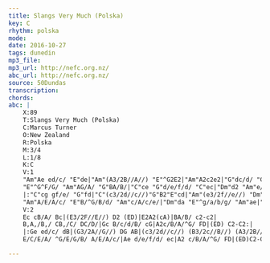 ```yaml
---
title: Slangs Very Much (Polska)
key: C
rhythm: polska
mode:
date: 2016-10-27
tags: dunedin
mp3_file:
mp3_url: http://nefc.org.nz/
abc_url: http://nefc.org.nz/
source: 50Dundas
transcription:
chords: 
abc: |
    X:89
    T:Slangs Very Much (Polska)
    C:Marcus Turner
    O:New Zealand
    R:Polska
    M:3/4
    L:1/8
    K:C
    V:1
    "Am"Ae ed/c/ "E"de|"Am"(A3/2B//A//) "E"^G2E2|"Am"A2c2e2|"G"dc/d/ "C"e2-e2|
    "E"^G^F/G/ "Am"AG/A/ "G"BA/B/|"C"ce "G"d/e/f/d/ "C"ec|"Dm"d2 "Am"e/d/c/B/ A^G|"E"B2"Am"A2-A2:|
    |:"C"cg gf/e/ "G"fd|"C"(c3/2d//c//)"G"B2"E"cd|"Am"(e3/2f//e//) "Dm"(d3/2e//d//) "Am"(c3/2d//c//)|"G"(B3/2c//B//) "F"A3/2B//A// "E"^G2|
    "Am"A/E/A/c/ "E"B/^G/B/d/ "Am"c/A/c/e/|"Dm"da "E"^g/a/b/g/ "Am"ae|"Dm"d2 "Am"e/d/c/B/ A^G|"E"B2"Am"A2-A2:|
    V:2
    Ec cB/A/ Bc|(E3/2F//E//) D2 (ED)|E2A2(cA)|BA/B/ c2-c2|
    B,A,/B,/ CB,/C/ DC/D/|Gc B/c/d/B/ cG|A2c/B/A/^G/ FD|(ED) C2-C2:|
    |:Ge ed/c/ dB|(G3/2A//G//) DG AB|(c3/2d//c//) (B3/2c//B//) (A3/2B//A//)|(G3/2A//G//) (F3/2G//F//) B,D|
    E/C/E/A/ ^G/E/G/B/ A/E/A/c/|Ae d/e/f/d/ ec|A2 c/B/A/^G/ FD|(ED)C2-C2:|

---
```

